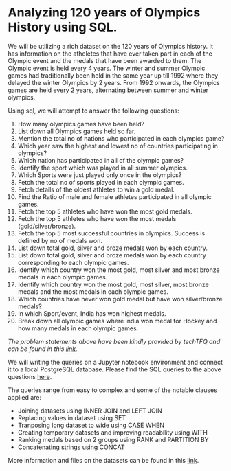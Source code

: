 # Analyzing 120 years of Olympics History using SQL.

We will be utilizing a rich dataset on the 120 years of Olympics history. It has information on the atheletes that have ever taken part in each of the Olympic event and the medals that have been awarded to them. The Olympic event is held every 4 years. The winter and summer Olympic games had traditionally been held in the same year up till 1992 where they delayed the winter Olympics by 2 years. From 1992 onwards, the Olympics games are held every 2 years, alternating between summer and winter olympics.

Using sql, we will attempt to answer the following questions:

1. How many olympics games have been held?
2. List down all Olympics games held so far.
3. Mention the total no of nations who participated in each olympics game?
4. Which year saw the highest and lowest no of countries participating in olympics?
5. Which nation has participated in all of the olympic games?
6. Identify the sport which was played in all summer olympics.
7. Which Sports were just played only once in the olympics?
8. Fetch the total no of sports played in each olympic games.
9. Fetch details of the oldest athletes to win a gold medal.
10. Find the Ratio of male and female athletes participated in all olympic games.
11. Fetch the top 5 athletes who have won the most gold medals.
12. Fetch the top 5 athletes who have won the most medals (gold/silver/bronze).
13. Fetch the top 5 most successful countries in olympics. Success is defined by no of medals won.
14. List down total gold, silver and broze medals won by each country.
15. List down total gold, silver and broze medals won by each country corresponding to each olympic games.
16. Identify which country won the most gold, most silver and most bronze medals in each olympic games.
17. Identify which country won the most gold, most silver, most bronze medals and the most medals in each olympic games.
18. Which countries have never won gold medal but have won silver/bronze medals?
19. In which Sport/event, India has won highest medals.
20. Break down all olympic games where india won medal for Hockey and how many medals in each olympic games.

*The problem statements above have been kindly provided by techTFQ and can be found in this [link](https://techtfq.com/blog/practice-writing-sql-queries-using-real-dataset).*

We will writing the queries on a Jupyter notebook environment and connect it to a local PostgreSQL database. Please find the SQL queries to the above questions [here](https://github.com/tjiacheng123/Analyzing_Olympics_History/blob/main/Analyzing_Olympics_History.ipynb). 

The queries range from easy to complex and some of the notable clauses applied are:
- Joining datasets using INNER JOIN and LEFT JOIN
- Replacing values in dataset using SET
- Tranposing long dataset to wide using CASE WHEN
- Creating temporary datasets and improving readability using WITH
- Ranking medals based on 2 groups using RANK and PARTITION BY
- Concatenating strings using CONCAT

More information and files on the datasets can be found in this [link](https://www.kaggle.com/datasets/heesoo37/120-years-of-olympic-history-athletes-and-results).
